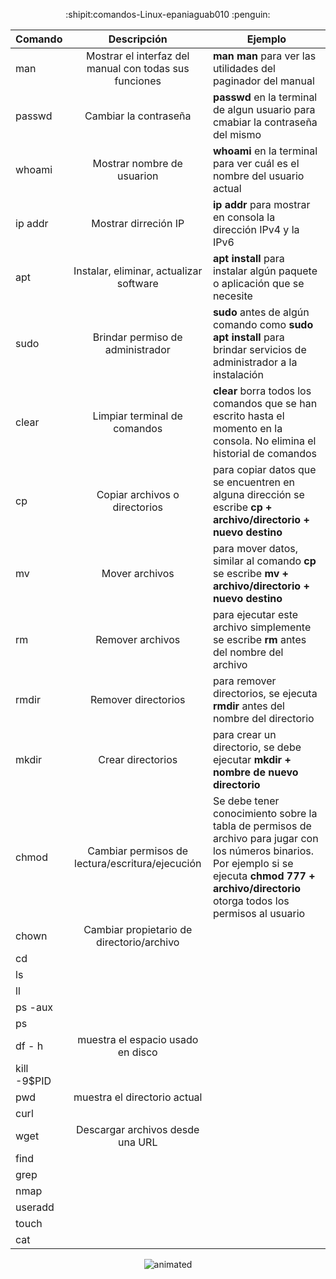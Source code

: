 
<p align="center">
:shipit:comandos-Linux-epaniaguab010 :penguin:
</p>

  


    


| Comando | Descripción | Ejemplo |
| ------------- | :-------------: | ------------- |
| man | Mostrar el interfaz del manual con todas sus funciones   | **man man**  para ver las utilidades del paginador del manual  |
| passwd | Cambiar la contraseña | **passwd**  en la terminal de algun usuario para cmabiar la contraseña del mismo |
| whoami | Mostrar nombre de usuarion | **whoami**  en la terminal para ver cuál es el nombre del usuario actual  |
| ip addr  | Mostrar dirreción IP | **ip addr**  para mostrar en consola la dirección IPv4 y la IPv6 |
| apt  | Instalar, eliminar, actualizar software | **apt install**  para instalar algún paquete o aplicación que se necesite |
| sudo | Brindar permiso de administrador | **sudo**  antes de algún comando como **sudo apt install**  para brindar servicios de administrador a la instalación  |
| clear | Limpiar terminal de comandos | **clear** borra todos los comandos que se han escrito hasta el momento en la consola. No elimina el historial de comandos|
| cp | Copiar archivos o directorios | para copiar datos que se encuentren en alguna dirección se escribe **cp + archivo/directorio + nuevo destino**|
| mv | Mover archivos | para mover datos, similar al comando **cp** se escribe **mv + archivo/directorio + nuevo destino**|
| rm | Remover archivos | para ejecutar este archivo simplemente se  escribe **rm** antes del nombre del archivo |
| rmdir | Remover directorios | para remover directorios, se ejecuta **rmdir** antes del nombre del directorio |
| mkdir | Crear directorios | para crear un directorio, se debe ejecutar **mkdir + nombre de nuevo directorio** |
| chmod | Cambiar permisos de lectura/escritura/ejecución | Se debe tener conocimiento sobre la tabla de permisos de archivo para jugar con los números binarios. Por ejemplo si se ejecuta **chmod 777 + archivo/directorio** otorga todos los permisos al usuario |
| chown | Cambiar propietario de directorio/archivo | 
| cd |
| ls |
| ll |
| ps -aux |
| ps |
| df - h| muestra el espacio usado en disco|
| kill -9$PID| 
| pwd | muestra el directorio actual |
| curl |
| wget | Descargar archivos desde una URL |
| find |
| grep |
| nmap |
| useradd | 
| touch |
| cat |

<p align="center">
  <img src="https://user-images.githubusercontent.com/98858991/155067320-9354bf78-61bb-4901-85aa-439bc629593a.gif" alt="animated" />
</p>

